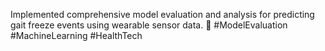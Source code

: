 Implemented comprehensive model evaluation and analysis for predicting gait freeze events using wearable sensor data. 🚀 #ModelEvaluation #MachineLearning #HealthTech
